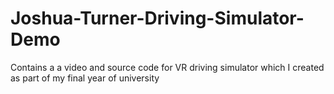 # Joshua-Turner-Driving-Simulator-Demo
Contains a a video and source code for VR driving simulator which I created as part of my final year of university
